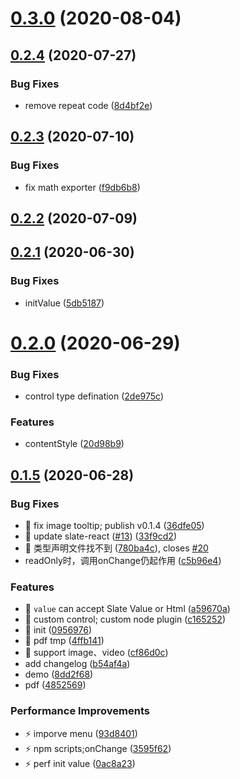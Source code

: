 # [0.3.0](https://github.com/kanweiwei/easy-editor/compare/v0.2.4...v0.3.0) (2020-08-04)



## [0.2.4](https://github.com/kanweiwei/easy-editor/compare/v0.2.3...v0.2.4) (2020-07-27)


### Bug Fixes

* remove repeat code ([8d4bf2e](https://github.com/kanweiwei/easy-editor/commit/8d4bf2e98c115612f4bad30684e097e606a079c2))



## [0.2.3](https://github.com/kanweiwei/easy-editor/compare/v0.2.2...v0.2.3) (2020-07-10)


### Bug Fixes

* fix math exporter ([f9db6b8](https://github.com/kanweiwei/easy-editor/commit/f9db6b8331d7d84bc9018166493cb605510fa76a))



## [0.2.2](https://github.com/kanweiwei/easy-editor/compare/v0.2.1...v0.2.2) (2020-07-09)



## [0.2.1](https://github.com/kanweiwei/easy-editor/compare/v0.2.0...v0.2.1) (2020-06-30)


### Bug Fixes

* initValue ([5db5187](https://github.com/kanweiwei/easy-editor/commit/5db51877663913b6f6d1ab810bba1ea069ed9f0c))



# [0.2.0](https://github.com/kanweiwei/easy-editor/compare/v0.1.5...v0.2.0) (2020-06-29)


### Bug Fixes

* control type defination ([2de975c](https://github.com/kanweiwei/easy-editor/commit/2de975c0c68484bf8e80ef7bf3f61e22c23941ac))


### Features

* contentStyle ([20d98b9](https://github.com/kanweiwei/easy-editor/commit/20d98b97bc678e61c4c851144ecba119a38b2eee))



## [0.1.5](https://github.com/kanweiwei/easy-editor/compare/09569762618fbfc660d66fe398cb1764b1ee59a3...v0.1.5) (2020-06-28)


### Bug Fixes

* 🐛 fix image tooltip; publish  v0.1.4 ([36dfe05](https://github.com/kanweiwei/easy-editor/commit/36dfe05be1f09bf51df92cc574a38a8a2a0144a0))
* 🐛 update slate-react ([#13](https://github.com/kanweiwei/easy-editor/issues/13)) ([33f9cd2](https://github.com/kanweiwei/easy-editor/commit/33f9cd25f7bbd37e5a3d85f58164f654843e191f))
* 🐛 类型声明文件找不到 ([780ba4c](https://github.com/kanweiwei/easy-editor/commit/780ba4c1072ba21e20c045f67ade0d1e0499aa90)), closes [#20](https://github.com/kanweiwei/easy-editor/issues/20)
* readOnly时，调用onChange仍起作用 ([c5b96e4](https://github.com/kanweiwei/easy-editor/commit/c5b96e43f0e084cdad2aa001efe9e899e1577a09))


### Features

* 🎸 `value` can  accept Slate Value or Html ([a59670a](https://github.com/kanweiwei/easy-editor/commit/a59670a6ca8bd7c88848fb4df90bb3b7c386b098))
* 🎸 custom control; custom node plugin ([c165252](https://github.com/kanweiwei/easy-editor/commit/c165252ad0aeb45499e25322eadc5aa302c9215f))
* 🎸 init ([0956976](https://github.com/kanweiwei/easy-editor/commit/09569762618fbfc660d66fe398cb1764b1ee59a3))
* 🎸 pdf tmp ([4ffb141](https://github.com/kanweiwei/easy-editor/commit/4ffb1414dda2cf4eee64d2cd1bcc31176b8951b0))
* 🎸 support image、video ([cf86d0c](https://github.com/kanweiwei/easy-editor/commit/cf86d0cb263806dd3fa2dd51847766a79b58968d))
* add changelog ([b54af4a](https://github.com/kanweiwei/easy-editor/commit/b54af4aa16d6382abcdcad6679780d198f7e0d68))
* demo ([8dd2f68](https://github.com/kanweiwei/easy-editor/commit/8dd2f686ea064837ec506b3e61912ff6dcac1698))
* pdf ([4852569](https://github.com/kanweiwei/easy-editor/commit/4852569a088b77dae32b4d7f2bec303a27009d2c))


### Performance Improvements

* ⚡️ imporve menu ([93d8401](https://github.com/kanweiwei/easy-editor/commit/93d8401a56cbb0cbc42e7154850b482d080d73d8))
* ⚡️ npm scripts;onChange ([3595f62](https://github.com/kanweiwei/easy-editor/commit/3595f628aff2cf2c7eea09bb810fa632ad66c3e8))
* ⚡️ perf init value ([0ac8a23](https://github.com/kanweiwei/easy-editor/commit/0ac8a23d939337f0421a56f1892317f9aa454d3a))



